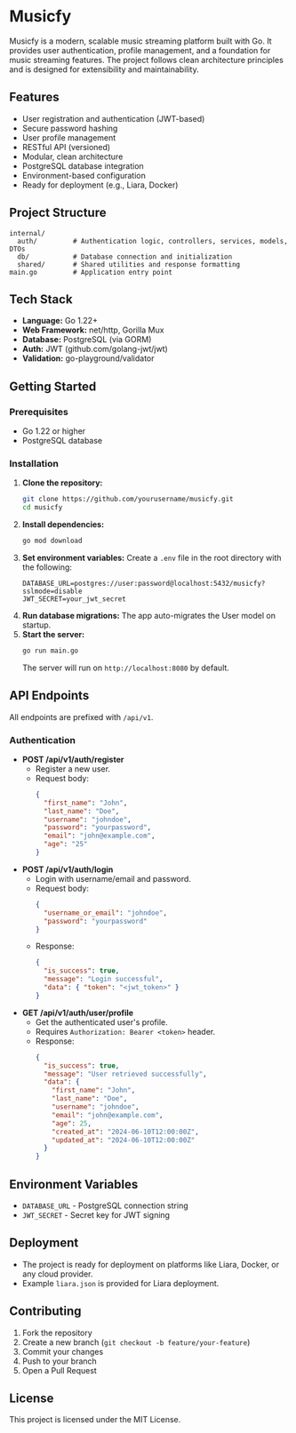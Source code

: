 # Musicfy

Musicfy is a modern, scalable music streaming platform built with Go. It provides user authentication, profile management, and a foundation for music streaming features. The project follows clean architecture principles and is designed for extensibility and maintainability.

## Features

- User registration and authentication (JWT-based)
- Secure password hashing
- User profile management
- RESTful API (versioned)
- Modular, clean architecture
- PostgreSQL database integration
- Environment-based configuration
- Ready for deployment (e.g., Liara, Docker)

## Project Structure

```
internal/
  auth/         # Authentication logic, controllers, services, models, DTOs
  db/           # Database connection and initialization
  shared/       # Shared utilities and response formatting
main.go         # Application entry point
```

## Tech Stack

- **Language:** Go 1.22+
- **Web Framework:** net/http, Gorilla Mux
- **Database:** PostgreSQL (via GORM)
- **Auth:** JWT (github.com/golang-jwt/jwt)
- **Validation:** go-playground/validator

## Getting Started

### Prerequisites
- Go 1.22 or higher
- PostgreSQL database

### Installation

1. **Clone the repository:**
   ```sh
   git clone https://github.com/yourusername/musicfy.git
   cd musicfy
   ```
2. **Install dependencies:**
   ```sh
   go mod download
   ```
3. **Set environment variables:**
   Create a `.env` file in the root directory with the following:
   ```env
   DATABASE_URL=postgres://user:password@localhost:5432/musicfy?sslmode=disable
   JWT_SECRET=your_jwt_secret
   ```
4. **Run database migrations:**
   The app auto-migrates the User model on startup.
5. **Start the server:**
   ```sh
   go run main.go
   ```
   The server will run on `http://localhost:8080` by default.

## API Endpoints

All endpoints are prefixed with `/api/v1`.

### Authentication

- **POST /api/v1/auth/register**
  - Register a new user.
  - Request body:
    ```json
    {
      "first_name": "John",
      "last_name": "Doe",
      "username": "johndoe",
      "password": "yourpassword",
      "email": "john@example.com",
      "age": "25"
    }
    ```
- **POST /api/v1/auth/login**
  - Login with username/email and password.
  - Request body:
    ```json
    {
      "username_or_email": "johndoe",
      "password": "yourpassword"
    }
    ```
  - Response:
    ```json
    {
      "is_success": true,
      "message": "Login successful",
      "data": { "token": "<jwt_token>" }
    }
    ```
- **GET /api/v1/auth/user/profile**
  - Get the authenticated user's profile.
  - Requires `Authorization: Bearer <token>` header.
  - Response:
    ```json
    {
      "is_success": true,
      "message": "User retrieved successfully",
      "data": {
        "first_name": "John",
        "last_name": "Doe",
        "username": "johndoe",
        "email": "john@example.com",
        "age": 25,
        "created_at": "2024-06-10T12:00:00Z",
        "updated_at": "2024-06-10T12:00:00Z"
      }
    }
    ```

## Environment Variables

- `DATABASE_URL` - PostgreSQL connection string
- `JWT_SECRET` - Secret key for JWT signing

## Deployment

- The project is ready for deployment on platforms like Liara, Docker, or any cloud provider.
- Example `liara.json` is provided for Liara deployment.

## Contributing

1. Fork the repository
2. Create a new branch (`git checkout -b feature/your-feature`)
3. Commit your changes
4. Push to your branch
5. Open a Pull Request

## License

This project is licensed under the MIT License. 